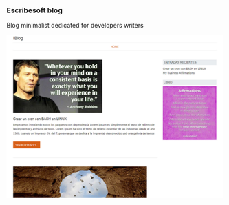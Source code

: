 ### Escribesoft blog

Blog minimalist dedicated for developers writers

![thumbnail](thumbnail.png)
